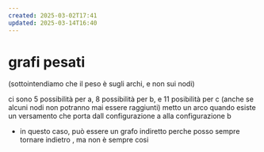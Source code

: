 ```yaml
---
created: 2025-03-02T17:41
updated: 2025-03-14T16:40
---
```

# grafi pesati
(sottointendiamo che il peso è sugli archi, e non sui nodi)


ci sono 5 possibilità per a, 8 possibilità per b, e 11 posibilità per c (anche se alcuni nodi non potranno mai essere raggiunti)
metto un arco quando esiste un versamento che porta dall configurazione a alla configurazione b 
- in questo caso, può essere un grafo indiretto perche posso sempre tornare indietro , ma non è sempre cosi